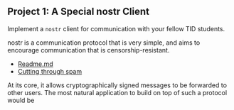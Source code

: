 
## Project 1: A Special nostr Client

Implement a `nostr` client for communication with your fellow TID students.

nostr is a communication protocol that is very simple, and aims to encourage communication that is censorship-resistant. 
- [Readme.md](https://github.com/nostr-protocol/nostr)
- [Cutting through spam](https://www.reddit.com/r/nostr/comments/121ytwf/cutting_through_the_spam_on_damus/)

At its core, it allows cryptographically signed messages to be forwarded to other users. The most natural application to build on top of such a protocol would be 

